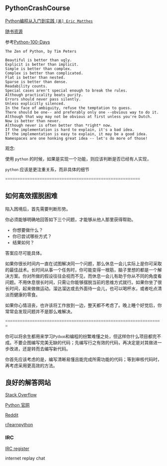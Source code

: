 
## PythonCrashCourse 

[Python编程从入门到实践 `[美] Eric Matthes` ](https://weread.qq.com/web/reader/19532980715c01921954a54)

[随书资源](https://m.ituring.com.cn/book/1861)

参考[Python-100-Days](https://github.com/jackfrued/Python-100-Days)


```
The Zen of Python, by Tim Peters

Beautiful is better than ugly.
Explicit is better than implicit.
Simple is better than complex.
Complex is better than complicated.
Flat is better than nested.
Sparse is better than dense.
Readability counts.
Special cases aren't special enough to break the rules.
Although practicality beats purity.
Errors should never pass silently.
Unless explicitly silenced.
In the face of ambiguity, refuse the temptation to guess.
There should be one-- and preferably only one --obvious way to do it.
Although that way may not be obvious at first unless you're Dutch.
Now is better than never.
Although never is often better than *right* now.
If the implementation is hard to explain, it's a bad idea.
If the implementation is easy to explain, it may be a good idea.
Namespaces are one honking great idea -- let's do more of those!
```

<font face="华文行楷" >

观念:

使用 `python` 的时候，如果是实现一个功能，则应该判断是否已经有人实现，

`python` 应该是更注重关系，而非具体的细节


=======================================================

## 如何高效摆脱困难

陷入困境后，首先需要判断形势。

你必须能够明确地回答如下三个问题，才能够从他人那里获得帮助。

- 你想要做什么？
- 你已尝试哪些方式？
- 结果如何？

答案应尽可能具体。

如果你很长时间内一直在试图解决同一个问题，那么休息一会儿实际上是你可采取的最佳战术。长时间从事一个任务时，你可能变得一根筋，脑子里想的都是一个解决方案。你对所做的假设往往会视而不见，而休息一会儿有助于你从不同的角度看问题。不用休息很长时间，只需让你能够摆脱当前的思维方式就行。如果你坐了很长时间，起来做做运动。溜达溜达或去外面待一会儿，也可以喝杯水，或者吃点清淡而健康的零食。

如果你心情沮丧，也许该将工作放到一边，整天都不考虑了。晚上睡个好觉后，你常常会发现问题并不是那么难解决。


================================================================

你可以将余生都用来学习Python和编程的纷繁难懂之处，但这样你什么项目都完不成。不要企图编写完美无缺的代码；先编写行之有效的代码，再决定是对其做进一步改进，还是转而去编写新代码。

你首先应该考虑的是，编写清晰易懂且能完成所需功能的代码；等到审核代码时，再考虑采用更高效的方法。

</font>

## 良好的解答网站

[Stack Overflow](https://stackoverflow.com/)

[Python 官网](https://www.python.org/)

[Reddit](https://www.reddit.com/)

[r/learnpython](https://www.reddit.com/r/learnpython/)

### IRC

[IRC register](https://webchat.freenode.net/)

internet replay chat

